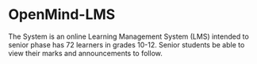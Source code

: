 # OpenMind-LMS
The System is an online Learning Management System (LMS) intended to senior phase has 72 learners in grades 10-12. Senior students be able to view their marks and announcements to follow.
